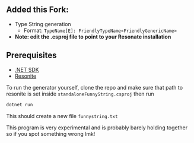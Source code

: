 ## Added this Fork:
+ Type String generation
  + Format: `TypeName[E]: FriendlyTypeName<FriendlyGenericName>`
+ **Note: edit the .csproj file to point to your Resonate installation**

## Prerequisites

- [.NET SDK](https://dotnet.microsoft.com/download)
- [Resonite](https://store.steampowered.com/app/2519830/Resonite/)

To run the generator yourself, clone the repo and make sure that path to resonite is set inside `standaloneFunnyString.csproj`
then run
```bash
dotnet run
```
This should create a new file `funnystring.txt`

This program is very experimental and is probably barely holding together so if you spot something wrong lmk!